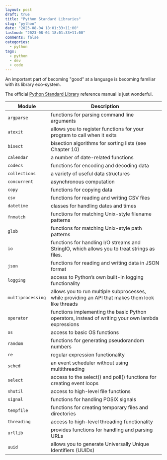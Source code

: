 ```yaml
---
layout: post
draft: true
title: "Python Standard Libraries"
slug: "python"
date: "2023-08-04 18:01:33+11:00"
lastmod: "2023-08-04 18:01:33+11:00"
comments: false
categories:
  - python
tags:
  - python
  - dev
  - code
---
```


An important part of becoming "good" at a language is becoming familiar with its library eco-system.

The official [Python Standard Library](https://docs.python.org/3/library/index.html) reference manual is just wonderful.

| Module            | Description                                                                                       |
| ----------------- | ------------------------------------------------------------------------------------------------- |
| `argparse`        | functions for parsing command line arguments                                                      |
| `atexit`          | allows you to register functions for your program to call when it exits                           |
| `bisect`          | bisection algorithms for sorting lists (see Chapter 10)                                           |
| `calendar`        | a number of date-related functions                                                                |
| `codecs`          | functions for encoding and decoding data                                                          |
| `collections`     | a variety of useful data structures                                                               |
| `concurrent`      | asynchronous computation                                                                          |
| `copy`            | functions for copying data                                                                        |
| `csv`             | functions for reading and writing CSV files                                                       |
| `datetime`        | classes for handling dates and times                                                              |
| `fnmatch`         | functions for matching Unix-style filename patterns                                               |
| `glob`            | functions for matching Unix-style path patterns                                                   |
| `io`              | functions for handling I/O streams and StringIO, which allows you to treat strings as files.      |
| `json`            | functions for reading and writing data in JSON format                                             |
| `logging`         | access to Python’s own built-in logging functionality                                             |
| `multiprocessing` | allows you to run multiple subprocesses, while providing an API that makes them look like threads |
| `operator`        | functions implementing the basic Python operators, instead of writing your own lambda expressions |
| `os`              | access to basic OS functions                                                                      |
| `random`          | functions for generating pseudorandom numbers                                                     |
| `re`              | regular expression functionality                                                                  |
| `sched`           | an event scheduler without using multithreading                                                   |
| `select`          | access to the select() and poll() functions for creating event loops                              |
| `shutil`          | access to high-level file functions                                                               |
| `signal`          | functions for handling POSIX signals                                                              |
| `tempfile`        | functions for creating temporary files and directories                                            |
| `threading`       | access to high-level threading functionality                                                      |
| `urllib`          | provides functions for handling and parsing URLs                                                  |
| `uuid`            | allows you to generate Universally Unique Identifiers (UUIDs)                                     |
